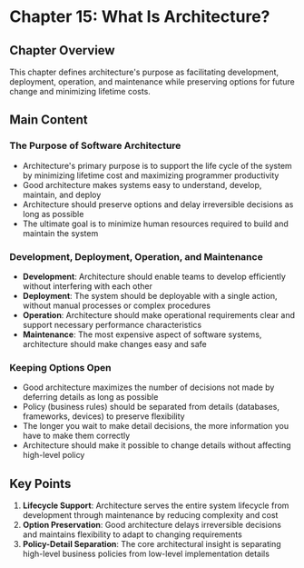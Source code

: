 # Chapter 15: What Is Architecture?

## Chapter Overview
This chapter defines architecture's purpose as facilitating development, deployment, operation, and maintenance while preserving options for future change and minimizing lifetime costs.

## Main Content

### The Purpose of Software Architecture
- Architecture's primary purpose is to support the life cycle of the system by minimizing lifetime cost and maximizing programmer productivity
- Good architecture makes systems easy to understand, develop, maintain, and deploy
- Architecture should preserve options and delay irreversible decisions as long as possible
- The ultimate goal is to minimize human resources required to build and maintain the system

### Development, Deployment, Operation, and Maintenance
- **Development**: Architecture should enable teams to develop efficiently without interfering with each other
- **Deployment**: The system should be deployable with a single action, without manual processes or complex procedures
- **Operation**: Architecture should make operational requirements clear and support necessary performance characteristics
- **Maintenance**: The most expensive aspect of software systems, architecture should make changes easy and safe

### Keeping Options Open
- Good architecture maximizes the number of decisions not made by deferring details as long as possible
- Policy (business rules) should be separated from details (databases, frameworks, devices) to preserve flexibility
- The longer you wait to make detail decisions, the more information you have to make them correctly
- Architecture should make it possible to change details without affecting high-level policy

## Key Points
1. **Lifecycle Support**: Architecture serves the entire system lifecycle from development through maintenance by reducing complexity and cost
2. **Option Preservation**: Good architecture delays irreversible decisions and maintains flexibility to adapt to changing requirements
3. **Policy-Detail Separation**: The core architectural insight is separating high-level business policies from low-level implementation details